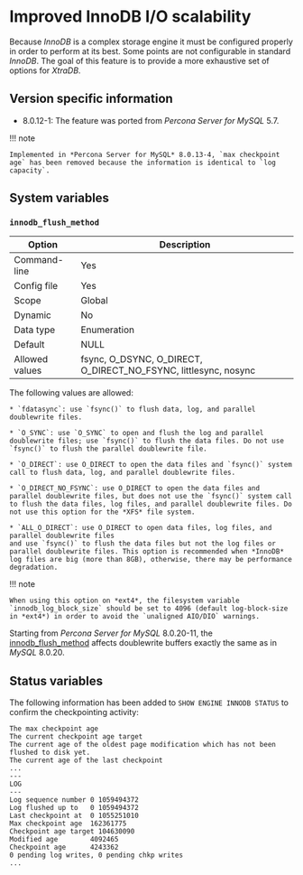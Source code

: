 # Improved InnoDB I/O scalability

Because *InnoDB* is a complex storage engine it must be configured properly in
order to perform at its best. Some points are not configurable in standard
*InnoDB*. The goal of this feature is to provide a more exhaustive set of
options for *XtraDB*.

## Version specific information

* 8.0.12-1: The feature was ported from *Percona Server for MySQL* 5.7.

!!! note

    Implemented in *Percona Server for MySQL* 8.0.13-4, `max checkpoint age` has been removed because the information is identical to `log capacity`.

## System variables

### `innodb_flush_method`

| Option         | Description                                                     |
|----------------|-----------------------------------------------------------------|
| Command-line   | Yes                                                             |
| Config file    | Yes                                                             |
| Scope          | Global                                                          |
| Dynamic        | No                                                              |
| Data type      | Enumeration                                                     |
| Default        | NULL                                                            |
| Allowed values | fsync, O_DSYNC, O_DIRECT, O_DIRECT_NO_FSYNC, littlesync, nosync |

The following values are allowed:

    * `fdatasync`: use `fsync()` to flush data, log, and parallel doublewrite files.

    * `O_SYNC`: use `O_SYNC` to open and flush the log and parallel doublewrite files; use `fsync()` to flush the data files. Do not use `fsync()` to flush the parallel doublewrite file.

    * `O_DIRECT`: use O_DIRECT to open the data files and `fsync()` system call to flush data, log, and parallel doublewrite files.

    * `O_DIRECT_NO_FSYNC`: use O_DIRECT to open the data files and parallel doublewrite files, but does not use the `fsync()` system call to flush the data files, log files, and parallel doublewrite files. Do not use this option for the *XFS* file system.

    * `ALL_O_DIRECT`: use O_DIRECT to open data files, log files, and parallel doublewrite files
    and use `fsync()` to flush the data files but not the log files or
    parallel doublewrite files. This option is recommended when *InnoDB* log files are big (more than 8GB), otherwise, there may be performance degradation. 

!!! note

    When using this option on *ext4*, the filesystem variable `innodb_log_block_size` should be set to 4096 (default log-block-size in *ext4*) in order to avoid the `unaligned AIO/DIO` warnings.

Starting from *Percona Server for MySQL* 8.0.20-11, the [innodb_flush_method](https://dev.mysql.com/doc/refman/8.0/en/innodb-parameters.html#sysvar_innodb_flush_method) affects doublewrite buffers exactly the same as in *MySQL* 8.0.20.

## Status variables

The following information has been added to `SHOW ENGINE INNODB STATUS` to confirm the checkpointing activity:

```text
The max checkpoint age
The current checkpoint age target
The current age of the oldest page modification which has not been flushed to disk yet.
The current age of the last checkpoint
...
---
LOG
---
Log sequence number 0 1059494372
Log flushed up to   0 1059494372
Last checkpoint at  0 1055251010
Max checkpoint age  162361775
Checkpoint age target 104630090
Modified age        4092465
Checkpoint age      4243362
0 pending log writes, 0 pending chkp writes
...
```

